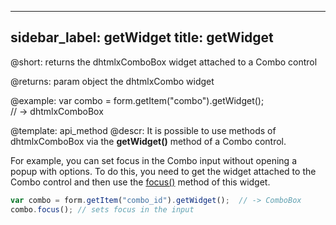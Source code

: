 
---
sidebar_label: getWidget
title: getWidget
---          

@short: returns the dhtmlxComboBox widget attached to a Combo control



@returns:
param   object    the dhtmlxCombo widget

@example:
var combo = form.getItem("combo").getWidget();  
// -> dhtmlxComboBox


@template: api_method
@descr:
It is possible to use methods of dhtmlxComboBox via the **getWidget()** method of a Combo control.

For example, you can set focus in the Combo input without opening a popup with options. To do this, you need to get the widget attached to the Combo control and then use the [focus()](combo/api/combobox_focus_method.md) method of this widget.

~~~js
var combo = form.getItem("combo_id").getWidget();  // -> ComboBox
combo.focus(); // sets focus in the input
~~~



